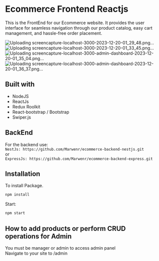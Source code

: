 # Ecommerce Frontend Reactjs

This is the FrontEnd for our Ecommerce website. It provides the user interface for seamless navigation through our product catalog, easy cart management, and hassle-free order placement.

![Uploading screencapture-localhost-3000-2023-12-20-01_29_48.png…]()
![Uploading screencapture-localhost-3000-2023-12-20-01_33_45.png…]()
![Uploading screencapture-localhost-3000-admin-dashboard-2023-12-20-01_35_04.png…]()
![Uploading screencapture-localhost-3000-admin-dashboard-2023-12-20-01_36_37.png…]()


## Built with
- NodeJS
- ReactJs
- Redux Roolkit
- React-bootstrap / Bootstrap
- Swiper.js

## BackEnd

For the backend use:  
```NestJs: https://github.com/Marwenr/ecommerce-backend-nestjs.git```  
or  
```ExpressJs: https://github.com/Marwenr/ecommerce-backend-express.git```
## Installation

To install Package.

```bash
npm install
```
Start:

```bash
npm start
```

## How to add products or perform CRUD operations for Admin
You must be manager or admin to access admin panel  
Navigate to your site to /admin
